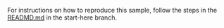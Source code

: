 For instructions on how to reproduce this sample, follow the steps in the [READMD.md](https://github.com/sayedihashimi/PhotoGallerySample/blob/start-here/README.md) in the start-here branch.
